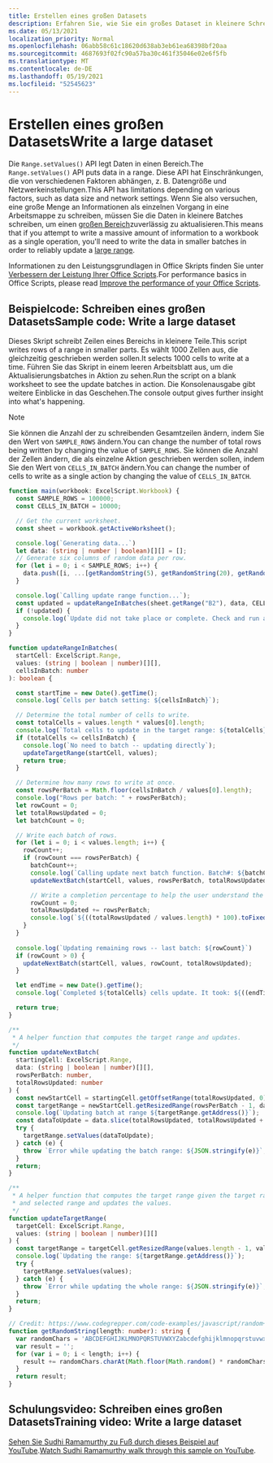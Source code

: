 ```yaml
---
title: Erstellen eines großen Datasets
description: Erfahren Sie, wie Sie ein großes Dataset in kleinere Schreibvorgänge in Office Skripts aufteilen.
ms.date: 05/13/2021
localization_priority: Normal
ms.openlocfilehash: 06abb58c61c18620d638ab3eb61ea68398bf20aa
ms.sourcegitcommit: 4687693f02fc90a57ba30c461f35046e02e6f5fb
ms.translationtype: MT
ms.contentlocale: de-DE
ms.lasthandoff: 05/19/2021
ms.locfileid: "52545623"
---
```

# <a name="write-a-large-dataset"></a><span data-ttu-id="a2a41-103">Erstellen eines großen Datasets</span><span class="sxs-lookup"><span data-stu-id="a2a41-103">Write a large dataset</span></span>

<span data-ttu-id="a2a41-104">Die `Range.setValues()` API legt Daten in einen Bereich.</span><span class="sxs-lookup"><span data-stu-id="a2a41-104">The `Range.setValues()` API puts data in a range.</span></span> <span data-ttu-id="a2a41-105">Diese API hat Einschränkungen, die von verschiedenen Faktoren abhängen, z. B. Datengröße und Netzwerkeinstellungen.</span><span class="sxs-lookup"><span data-stu-id="a2a41-105">This API has limitations depending on various factors, such as data size and network settings.</span></span> <span data-ttu-id="a2a41-106">Wenn Sie also versuchen, eine große Menge an Informationen als einzelnen Vorgang in eine Arbeitsmappe zu schreiben, müssen Sie die Daten in kleinere Batches schreiben, um einen [großen Bereich](../../testing/platform-limits.md)zuverlässig zu aktualisieren.</span><span class="sxs-lookup"><span data-stu-id="a2a41-106">This means that if you attempt to write a massive amount of information to a workbook as a single operation, you'll need to write the data in smaller batches in order to reliably update a [large range](../../testing/platform-limits.md).</span></span>

<span data-ttu-id="a2a41-107">Informationen zu den Leistungsgrundlagen in Office Skripts finden Sie unter [Verbessern der Leistung Ihrer Office Scripts](../../develop/web-client-performance.md).</span><span class="sxs-lookup"><span data-stu-id="a2a41-107">For performance basics in Office Scripts, please read [Improve the performance of your Office Scripts](../../develop/web-client-performance.md).</span></span>

## <a name="sample-code-write-a-large-dataset"></a><span data-ttu-id="a2a41-108">Beispielcode: Schreiben eines großen Datasets</span><span class="sxs-lookup"><span data-stu-id="a2a41-108">Sample code: Write a large dataset</span></span>

<span data-ttu-id="a2a41-109">Dieses Skript schreibt Zeilen eines Bereichs in kleinere Teile.</span><span class="sxs-lookup"><span data-stu-id="a2a41-109">This script writes rows of a range in smaller parts.</span></span> <span data-ttu-id="a2a41-110">Es wählt 1000 Zellen aus, die gleichzeitig geschrieben werden sollen.</span><span class="sxs-lookup"><span data-stu-id="a2a41-110">It selects 1000 cells to write at a time.</span></span> <span data-ttu-id="a2a41-111">Führen Sie das Skript in einem leeren Arbeitsblatt aus, um die Aktualisierungsbatches in Aktion zu sehen.</span><span class="sxs-lookup"><span data-stu-id="a2a41-111">Run the script on a blank worksheet to see the update batches in action.</span></span> <span data-ttu-id="a2a41-112">Die Konsolenausgabe gibt weitere Einblicke in das Geschehen.</span><span class="sxs-lookup"><span data-stu-id="a2a41-112">The console output gives further insight into what's happening.</span></span>

> [!NOTE]
> <span data-ttu-id="a2a41-113">Sie können die Anzahl der zu schreibenden Gesamtzeilen ändern, indem Sie den Wert von `SAMPLE_ROWS` ändern.</span><span class="sxs-lookup"><span data-stu-id="a2a41-113">You can change the number of total rows being written by changing the value of `SAMPLE_ROWS`.</span></span> <span data-ttu-id="a2a41-114">Sie können die Anzahl der Zellen ändern, die als einzelne Aktion geschrieben werden sollen, indem Sie den Wert von `CELLS_IN_BATCH` ändern.</span><span class="sxs-lookup"><span data-stu-id="a2a41-114">You can change the number of cells to write as a single action by changing the value of `CELLS_IN_BATCH`.</span></span>

```TypeScript
function main(workbook: ExcelScript.Workbook) {
  const SAMPLE_ROWS = 100000;
  const CELLS_IN_BATCH = 10000;

  // Get the current worksheet.
  const sheet = workbook.getActiveWorksheet();

  console.log(`Generating data...`)
  let data: (string | number | boolean)[][] = [];
  // Generate six columns of random data per row. 
  for (let i = 0; i < SAMPLE_ROWS; i++) {
    data.push([i, ...[getRandomString(5), getRandomString(20), getRandomString(10), Math.random()], "Sample data"]);
  }

  console.log(`Calling update range function...`);
  const updated = updateRangeInBatches(sheet.getRange("B2"), data, CELLS_IN_BATCH);
  if (!updated) {
    console.log(`Update did not take place or complete. Check and run again.`);
  }
}

function updateRangeInBatches(
  startCell: ExcelScript.Range,
  values: (string | boolean | number)[][],
  cellsInBatch: number
): boolean {

  const startTime = new Date().getTime();
  console.log(`Cells per batch setting: ${cellsInBatch}`);

  // Determine the total number of cells to write.
  const totalCells = values.length * values[0].length;
  console.log(`Total cells to update in the target range: ${totalCells}`);
  if (totalCells <= cellsInBatch) {
    console.log(`No need to batch -- updating directly`);
    updateTargetRange(startCell, values);
    return true;
  }

  // Determine how many rows to write at once.
  const rowsPerBatch = Math.floor(cellsInBatch / values[0].length);
  console.log("Rows per batch: " + rowsPerBatch);
  let rowCount = 0;
  let totalRowsUpdated = 0;
  let batchCount = 0;

  // Write each batch of rows.
  for (let i = 0; i < values.length; i++) {
    rowCount++;
    if (rowCount === rowsPerBatch) {
      batchCount++;
      console.log(`Calling update next batch function. Batch#: ${batchCount}`);
      updateNextBatch(startCell, values, rowsPerBatch, totalRowsUpdated);

      // Write a completion percentage to help the user understand the progress.
      rowCount = 0;
      totalRowsUpdated += rowsPerBatch;
      console.log(`${((totalRowsUpdated / values.length) * 100).toFixed(1)}% Done`);
    }
  }
  
  console.log(`Updating remaining rows -- last batch: ${rowCount}`)
  if (rowCount > 0) {
    updateNextBatch(startCell, values, rowCount, totalRowsUpdated);
  }

  let endTime = new Date().getTime();
  console.log(`Completed ${totalCells} cells update. It took: ${((endTime - startTime) / 1000).toFixed(6)} seconds to complete. ${((((endTime  - startTime) / 1000)) / cellsInBatch).toFixed(8)} seconds per ${cellsInBatch} cells-batch.`);

  return true;
}

/**
 * A helper function that computes the target range and updates. 
 */
function updateNextBatch(
  startingCell: ExcelScript.Range,
  data: (string | boolean | number)[][],
  rowsPerBatch: number,
  totalRowsUpdated: number
) {
  const newStartCell = startingCell.getOffsetRange(totalRowsUpdated, 0);
  const targetRange = newStartCell.getResizedRange(rowsPerBatch - 1, data[0].length - 1);
  console.log(`Updating batch at range ${targetRange.getAddress()}`);
  const dataToUpdate = data.slice(totalRowsUpdated, totalRowsUpdated + rowsPerBatch);
  try {
    targetRange.setValues(dataToUpdate);
  } catch (e) {
    throw `Error while updating the batch range: ${JSON.stringify(e)}`;
  }
  return;
}

/**
 * A helper function that computes the target range given the target range's starting cell
 * and selected range and updates the values.
 */
function updateTargetRange(
  targetCell: ExcelScript.Range,
  values: (string | boolean | number)[][]
) {
  const targetRange = targetCell.getResizedRange(values.length - 1, values[0].length - 1);
  console.log(`Updating the range: ${targetRange.getAddress()}`);
  try {
    targetRange.setValues(values);
  } catch (e) {
    throw `Error while updating the whole range: ${JSON.stringify(e)}`;
  }
  return;
}

// Credit: https://www.codegrepper.com/code-examples/javascript/random+text+generator+javascript
function getRandomString(length: number): string {
  var randomChars = 'ABCDEFGHIJKLMNOPQRSTUVWXYZabcdefghijklmnopqrstuvwxyz0123456789';
  var result = '';
  for (var i = 0; i < length; i++) {
    result += randomChars.charAt(Math.floor(Math.random() * randomChars.length));
  }
  return result;
}
```

## <a name="training-video-write-a-large-dataset"></a><span data-ttu-id="a2a41-115">Schulungsvideo: Schreiben eines großen Datasets</span><span class="sxs-lookup"><span data-stu-id="a2a41-115">Training video: Write a large dataset</span></span>

<span data-ttu-id="a2a41-116">[Sehen Sie Sudhi Ramamurthy zu Fuß durch dieses Beispiel auf YouTube](https://youtu.be/BP9Kp0Ltj7U).</span><span class="sxs-lookup"><span data-stu-id="a2a41-116">[Watch Sudhi Ramamurthy walk through this sample on YouTube](https://youtu.be/BP9Kp0Ltj7U).</span></span>
